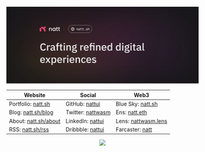![Thumbnail](./src/thumbnail.svg)

| Website                                       | Social                                                 | Web3                                                  |
| --------------------------------------------- | ------------------------------------------------------ | ----------------------------------------------------- |
| Portfolio: [natt.sh](https://natt.sh)         | GitHub: [nattui](https://github.com/nattui)            | Blue Sky: [natt.sh](https://bsky.app/profile/natt.sh) |
| Blog: [natt.sh/blog](https://natt.sh/blog)    | Twitter: [nattwasm](https://twitter.com/nattwasm)      | Ens: [natt.eth](https://natt.eth.co)                  |
| About: [natt.sh/about](https://natt.sh/about) | LinkedIn: [nattui](https://www.linkedin.com/in/nattui) | Lens: [nattwasm.lens](https://lenster.xyz/u/nattwasm) |
| RSS: [natt.sh/rss](https://natt.sh/rss.xml)   | Dribbble: [nattui](https://dribbble.com/nattui)        | Farcaster: [natt](https://warpcast.com/natt)          |

<p align=center>
  <a href="https://skillicons.dev">
    <img src="https://skillicons.dev/icons?i=figma,nextjs,astro,react,typescript,nodejs,express,js,css,sass,tailwind,html,prisma,postgresql,supabase,planetscale,vite,vitest,jest,cypress,md,cloudflare,vercel,netlify,vscode,github,codepen,pnpm,bun,npm,postman,apple,windows,linux" />
  </a>
</p>
